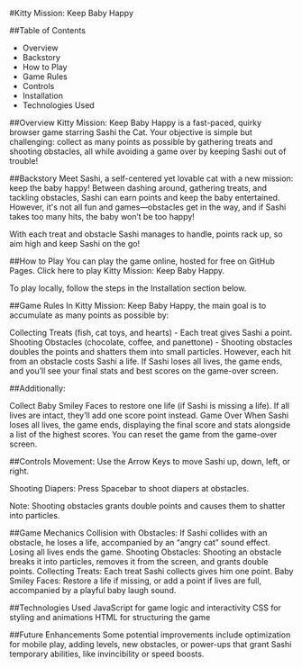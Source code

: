 #Kitty Mission: Keep Baby Happy

##Table of Contents

- Overview
- Backstory
- How to Play
- Game Rules
- Controls
- Installation
- Technologies Used

##Overview
Kitty Mission: Keep Baby Happy is a fast-paced, quirky browser game starring Sashi the Cat. Your objective is simple but challenging: collect as many points as possible by gathering treats and shooting obstacles, all while avoiding a game over by keeping Sashi out of trouble!

##Backstory
Meet Sashi, a self-centered yet lovable cat with a new mission: keep the baby happy! Between dashing around, gathering treats, and tackling obstacles, Sashi can earn points and keep the baby entertained. However, it's not all fun and games—obstacles get in the way, and if Sashi takes too many hits, the baby won’t be too happy!

With each treat and obstacle Sashi manages to handle, points rack up, so aim high and keep Sashi on the go!

##How to Play
You can play the game online, hosted for free on GitHub Pages. Click here to play Kitty Mission: Keep Baby Happy.

To play locally, follow the steps in the Installation section below.

##Game Rules
In Kitty Mission: Keep Baby Happy, the main goal is to accumulate as many points as possible by:

Collecting Treats (fish, cat toys, and hearts) - Each treat gives Sashi a point.
Shooting Obstacles (chocolate, coffee, and panettone) - Shooting obstacles doubles the points and shatters them into small particles.
However, each hit from an obstacle costs Sashi a life. If Sashi loses all lives, the game ends, and you’ll see your final stats and best scores on the game-over screen.

##Additionally:

Collect Baby Smiley Faces to restore one life (if Sashi is missing a life). If all lives are intact, they’ll add one score point instead.
Game Over
When Sashi loses all lives, the game ends, displaying the final score and stats alongside a list of the highest scores. You can reset the game from the game-over screen.

##Controls
Movement: Use the Arrow Keys to move Sashi up, down, left, or right.

Shooting Diapers: Press Spacebar to shoot diapers at obstacles.

Note: Shooting obstacles grants double points and causes them to shatter into particles.

##Game Mechanics
Collision with Obstacles: If Sashi collides with an obstacle, he loses a life, accompanied by an “angry cat” sound effect. Losing all lives ends the game.
Shooting Obstacles: Shooting an obstacle breaks it into particles, removes it from the screen, and grants double points.
Collecting Treats: Each treat Sashi collects gives him one point.
Baby Smiley Faces: Restore a life if missing, or add a point if lives are full, accompanied by a playful baby laugh sound.

##Technologies Used
JavaScript for game logic and interactivity
CSS for styling and animations
HTML for structuring the game

##Future Enhancements
Some potential improvements include optimization for mobile play, adding levels, new obstacles, or power-ups that grant Sashi temporary abilities, like invincibility or speed boosts.

